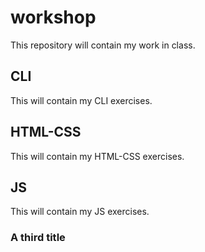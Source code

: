 # workshop
This repository will contain my work in class.

## CLI
This will contain my CLI exercises.

## HTML-CSS
This will contain my HTML-CSS exercises.

## JS
This will contain my JS exercises.

### A third title